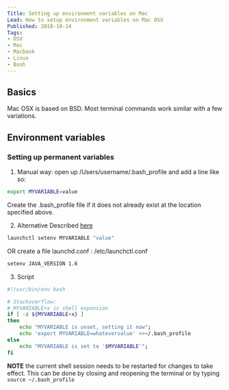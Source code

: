 ```yaml
---
Title: Setting up environment variables on Mac 
Lead: How to setup environment variables on Mac OSX
Published: 2018-10-14
Tags: 
- OSX
- Mac
- Macbook 
- Linux
- Bash
---
```


## Basics
Mac OSX is based on BSD. Most terminal commands work similar with a few variations.

## Environment variables
### Setting up permanent variables

1. Manual way: open up /Users/username/.bash_profile and add a line like so:
```bash
export MYVARIABLE=value
```
Create the .bash_profile file if it does not already exist at the location specified above.

2. Alternative
Described [here](https://stackoverflow.com/a/588442/190476)
```bash 
launchctl setenv MYVARIABLE "value"
```
OR create a file launchd.conf : /etc/launchctl.conf
```bash 
setenv JAVA_VERSION 1.6
```

3. Script
```bash
#!/usr/bin/env bash

# Stackoverflow: 
# MYVARIABLE+x is shell expansion
if [ -z ${MYVARIABLE+x} ] 
then
    echo "MYVARIABLE is unset, setting it now";
    echo 'export MYVARIABLE=whatevervalue' >>~/.bash_profile
else 
    echo "MYVARIABLE is set to '$MYVARIABLE'"; 
fi
```
**NOTE** the current shell session needs to be restarted for changes to take effect. This can be done by closing and reopening the terminal or by typing ``` source ~/.bash_profile ```